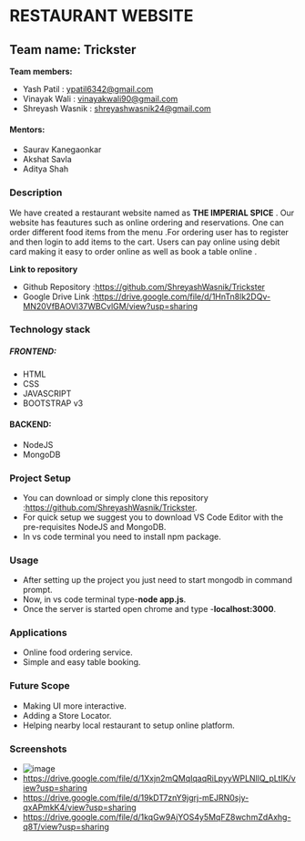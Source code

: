 # **RESTAURANT WEBSITE**
## Team name: Trickster
**Team members:**
* Yash Patil : ypatil6342@gmail.com
* Vinayak Wali : vinayakwali90@gmail.com
* Shreyash Wasnik : shreyashwasnik24@gmail.com
#### Mentors:
* Saurav Kanegaonkar
* Akshat Savla
* Aditya Shah

### Description  ###
We have created a restaurant website named as **THE IMPERIAL SPICE** . Our website has feautures such as online ordering and reservations.
One can order different food items from the menu .For ordering user has to register and then login to add items to the cart.
Users can pay online using debit card making it easy to order online as well as book a table online .  

**Link to repository**
* Github Repository :https://github.com/ShreyashWasnik/Trickster
* Google Drive Link :https://drive.google.com/file/d/1HnTn8lk2DQv-MN20VfBAOVl37WBCvlGM/view?usp=sharing

### Technology stack ###
##### FRONTEND: #####
* HTML
* CSS
* JAVASCRIPT
* BOOTSTRAP v3
#### BACKEND: #####
* NodeJS
* MongoDB

### Project Setup ###
* You can download or simply clone this repository :https://github.com/ShreyashWasnik/Trickster.
* For quick setup we suggest you to download VS Code Editor with the pre-requisites NodeJS and MongoDB. 
* In vs code terminal you need to install npm package.

### Usage ###
* After setting up the project you just need to start mongodb in command prompt.
* Now, in vs code terminal type-**node app.js**.
* Once the server is started open chrome and type -**localhost:3000**.
### Applications ###
* Online food ordering service.
* Simple and easy table booking. 
### Future Scope ###
* Making UI more interactive.
* Adding a Store Locator.
* Helping nearby local restaurant to setup online platform. 
### Screenshots ###
* ![image](https://drive.google.com/file/d/1SEeAXYWzp3zeM7aU_UbbvgzHjpUpzhaZ/view?usp=sharing)
* https://drive.google.com/file/d/1Xxjn2mQMqIqaqRiLpyyWPLNllQ_pLtIK/view?usp=sharing
* https://drive.google.com/file/d/19kDT7znY9jgrj-mEJRN0sjy-qxAPmkK4/view?usp=sharing
* https://drive.google.com/file/d/1kqGw9AjYOS4y5MqFZ8wchmZdAxhg-q8T/view?usp=sharing


